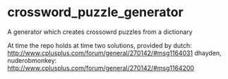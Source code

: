 # crossword_puzzle_generator
A generator which creates crossowrd puzzles from a dictionary

At time the repo holds at time two solutions, provided by
dutch:
http://www.cplusplus.com/forum/general/270142/#msg1164031
dhayden, nuderobmonkey:
http://www.cplusplus.com/forum/general/270142/#msg1164200

